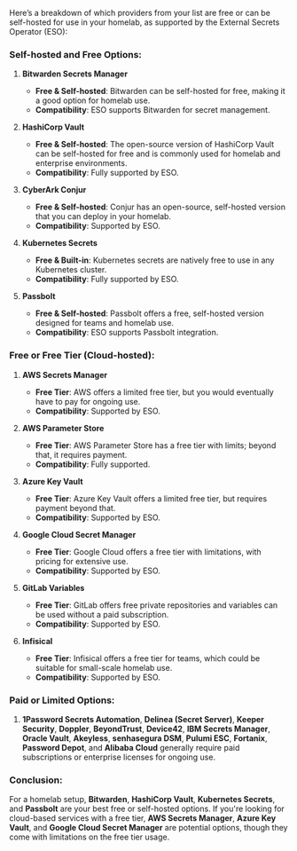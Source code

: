 Here’s a breakdown of which providers from your list are free or can be self-hosted for use in your homelab, as supported by the External Secrets Operator (ESO):

### Self-hosted and Free Options:
1. **Bitwarden Secrets Manager**
   - **Free & Self-hosted**: Bitwarden can be self-hosted for free, making it a good option for homelab use.
   - **Compatibility**: ESO supports Bitwarden for secret management.

2. **HashiCorp Vault**
   - **Free & Self-hosted**: The open-source version of HashiCorp Vault can be self-hosted for free and is commonly used for homelab and enterprise environments.
   - **Compatibility**: Fully supported by ESO.

3. **CyberArk Conjur**
   - **Free & Self-hosted**: Conjur has an open-source, self-hosted version that you can deploy in your homelab.
   - **Compatibility**: Supported by ESO.

4. **Kubernetes Secrets**
   - **Free & Built-in**: Kubernetes secrets are natively free to use in any Kubernetes cluster.
   - **Compatibility**: Fully supported by ESO.

5. **Passbolt**
   - **Free & Self-hosted**: Passbolt offers a free, self-hosted version designed for teams and homelab use.
   - **Compatibility**: ESO supports Passbolt integration.

### Free or Free Tier (Cloud-hosted):
1. **AWS Secrets Manager**
   - **Free Tier**: AWS offers a limited free tier, but you would eventually have to pay for ongoing use.
   - **Compatibility**: Supported by ESO.

2. **AWS Parameter Store**
   - **Free Tier**: AWS Parameter Store has a free tier with limits; beyond that, it requires payment.
   - **Compatibility**: Fully supported.

3. **Azure Key Vault**
   - **Free Tier**: Azure Key Vault offers a limited free tier, but requires payment beyond that.
   - **Compatibility**: Supported by ESO.

4. **Google Cloud Secret Manager**
   - **Free Tier**: Google Cloud offers a free tier with limitations, with pricing for extensive use.
   - **Compatibility**: Supported by ESO.

5. **GitLab Variables**
   - **Free Tier**: GitLab offers free private repositories and variables can be used without a paid subscription.
   - **Compatibility**: Supported by ESO.

6. **Infisical**
   - **Free Tier**: Infisical offers a free tier for teams, which could be suitable for small-scale homelab use.
   - **Compatibility**: Supported by ESO.

### Paid or Limited Options:
1. **1Password Secrets Automation**, **Delinea (Secret Server)**, **Keeper Security**, **Doppler**, **BeyondTrust**, **Device42**, **IBM Secrets Manager**, **Oracle Vault**, **Akeyless**, **senhasegura DSM**, **Pulumi ESC**, **Fortanix**, **Password Depot**, and **Alibaba Cloud** generally require paid subscriptions or enterprise licenses for ongoing use.

### Conclusion:
For a homelab setup, **Bitwarden**, **HashiCorp Vault**, **Kubernetes Secrets**, and **Passbolt** are your best free or self-hosted options. If you're looking for cloud-based services with a free tier, **AWS Secrets Manager**, **Azure Key Vault**, and **Google Cloud Secret Manager** are potential options, though they come with limitations on the free tier usage.

